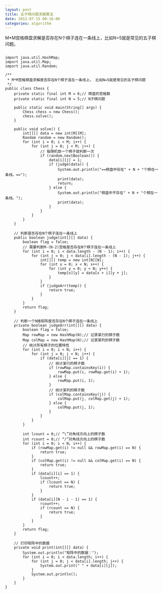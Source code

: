 ```yaml
---
layout: post
title: 五子棋问题求解算法
date: 2012-07-15 00:16:00
categories: algorithm
---
```


M*M宫格棋盘求解是否存在N个棋子连在一条线上，比如N=5就是常见的五子棋问题。

<pre><code>
import java.util.HashMap;
import java.util.Map;
import java.util.Random;

/**
 * M*M宫格棋盘求解是否存在N个棋子连在一条线上， 比如N=5就是常见的五子棋问题
 */
public class Chess {
	private static final int M = 6;// 棋盘的宫格数
	private static final int N = 5;// N子棋问题

	public static void main(String[] args) {
		Chess chess = new Chess();
		chess.solve();
	}

	public void solve() {
		int[][] data = new int[M][M];
		Random random = new Random();
		for (int i = 0; i < M; i++) {
			for (int j = 0; j < M; j++) {
				// 每随机放一个棋子就判断一次
				if (random.nextBoolean()) {
					data[i][j] = 1;
					if (judge(data)) {
						System.out.println("==棋盘中存在" + N + "个棋在一条线。==");
						print(data);
						return;
					} else {
						System.out.println("棋盘中不存在" + N + "个棋在一条线。");
						print(data);
					}
				}
			}
		}
	}

	// 判断是否存在N个棋子连在一条线上
	public boolean judge(int[][] data) {
		boolean flag = false;
		// 需要判断M-(N-2)宫格是否存在N个棋子连在一条线上
		for (int i = 0; i < data.length - (N - 1); i++) {
			for (int j = 0; j < data[i].length - (N - 1); j++) {
				int[][] temp = new int[N][N];
				for (int x = 0; x < N; x++) {
					for (int y = 0; y < N; y++) {
						temp[x][y] = data[x + i][y + j];
					}
				}
				if (judgeArr(temp)) {
					return true;
				}
			}
		}
		return flag;
	}

	// 判断一个N维矩阵是否存在N个棋子连在一条线上
	private boolean judgeArr(int[][] data) {
		boolean flag = false;
		Map<Integer, Integer> rowMap = new HashMap<Integer, Integer>(N);// 记录某行的棋子数
		Map<Integer, Integer> colMap = new HashMap<Integer, Integer>(N);// 记录某列的棋子数
		// 统计所有棋子的位置特性
		for (int i = 0; i < N; i++) {
			for (int j = 0; j < N; j++) {
				if (data[i][j] == 1) {
					// 统计某行的棋子数
					if (rowMap.containsKey(i)) {
						rowMap.put(i, rowMap.get(i) + 1);
					} else {
						rowMap.put(i, 1);
					}
					// 统计某列的棋子数
					if (colMap.containsKey(j)) {
						colMap.put(j, colMap.get(j) + 1);
					} else {
						colMap.put(j, 1);
					}
				}
			}
		}
		
		int lcount = 0;// “\”对角线方向上的棋子数
		int rcount = 0;// “/”对角线方向上的棋子数
		for (int i = 0; i < N; i++) {
			if (rowMap.get(i) != null && rowMap.get(i) == N) {
				return true;
			}
			if (colMap.get(i) != null && colMap.get(i) == N) {
				return true;
			}
			if (data[i][i] == 1) {
				lcount++;
				if (lcount == N) {
					return true;
				}
			}
			if (data[i][N - i - 1] == 1) {
				rcount++;
				if (rcount == N) {
					return true;
				}
			}
		}
		return flag;
	}

	// 打印矩阵中的数据
	private void print(int[][] data) {
		System.out.println("矩阵中的数据：");
		for (int i = 0; i < data.length; i++) {
			for (int j = 0; j < data[i].length; j++) {
				System.out.print(" " + data[i][j]);
			}
			System.out.println();
		}
	}
}
</pre></code>
